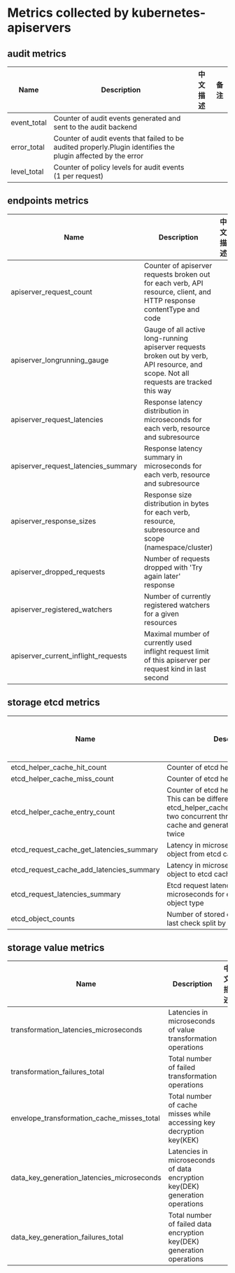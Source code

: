 # Metrics collected by kubernetes-apiservers

## audit metrics

Name | Description | 中文描述 | 备注
---------|-------------|---------|-------------
event_total | Counter of audit events generated and sent to the audit backend
error_total | Counter of audit events that failed to be audited properly.Plugin identifies the plugin affected by the error
level_total | Counter of policy levels for audit events (1 per request)

## endpoints metrics

Name | Description | 中文描述 | 备注
---------|-------------|---------|-------------
apiserver_request_count | Counter of apiserver requests broken out for each verb, API resource, client, and HTTP response contentType and code
apiserver_longrunning_gauge | Gauge of all active long-running apiserver requests broken out by verb, API resource, and scope. Not all requests are tracked this way
apiserver_request_latencies | Response latency distribution in microseconds for each verb, resource and subresource
apiserver_request_latencies_summary | Response latency summary in microseconds for each verb, resource and subresource
apiserver_response_sizes | Response size distribution in bytes for each verb, resource, subresource and scope (namespace/cluster)
apiserver_dropped_requests | Number of requests dropped with 'Try again later' response
apiserver_registered_watchers | Number of currently registered watchers for a given resources
apiserver_current_inflight_requests | Maximal mumber of currently used inflight request limit of this apiserver per request kind in last second

## storage etcd metrics

Name | Description | 中文描述 | 备注
---------|-------------|---------|-------------
etcd_helper_cache_hit_count | Counter of etcd helper cache hits
etcd_helper_cache_miss_count | Counter of etcd helper cache miss
etcd_helper_cache_entry_count | Counter of etcd helper cache entries. This can be different from etcd_helper_cache_miss_count.because two concurrent threads can miss the cache and generate the same entry twice
etcd_request_cache_get_latencies_summary | Latency in microseconds of getting an object from etcd cache
etcd_request_cache_add_latencies_summary | Latency in microseconds of adding an object to etcd cache
etcd_request_latencies_summary | Etcd request latency summary in microseconds for each operation and object type
etcd_object_counts | Number of stored objects at the time of last check split by kind

## storage value metrics

Name | Description | 中文描述 | 备注
---------|-------------|---------|-------------
transformation_latencies_microseconds | Latencies in microseconds of value transformation operations
transformation_failures_total | Total number of failed transformation operations 
envelope_transformation_cache_misses_total | Total number of cache misses while accessing key decryption key(KEK)
data_key_generation_latencies_microseconds | Latencies in microseconds of data encryption key(DEK) generation operations
data_key_generation_failures_total | Total number of failed data encryption key(DEK) generation operations


